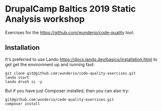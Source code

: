 DrupalCamp Baltics 2019 Static Analysis workshop
================================================

Exercises for the https://github.com/wunderio/code-quality tool.

## Installation

It's preferred to use Lando https://docs.lando.dev/basics/installation.html to
get get the environment up and running fast:
       
    git clone git@github.com:wunderio/code-quality-exercises.git
    lando start
    lando drush si -y
   
But if you have just Composer installed, then you can also try:
    
    git@github.com:wunderio/code-quality-exercises.git
    composer install
